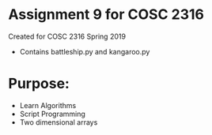 # Assignment 9 for COSC 2316

Created for COSC 2316 Spring 2019
- Contains battleship.py and kangaroo.py

# Purpose:
- Learn Algorithms
- Script Programming
- Two dimensional arrays

